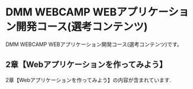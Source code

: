# DMM WEBCAMP WEBアプリケーション開発コース(選考コンテンツ)
DMM WEBCAMP WEBアプリケーション開発コース(選考コンテンツ)です。
## 2章【Webアプリケーションを作ってみよう】
2章【Webアプリケーションを作ってみよう】の内容が含まれています.
